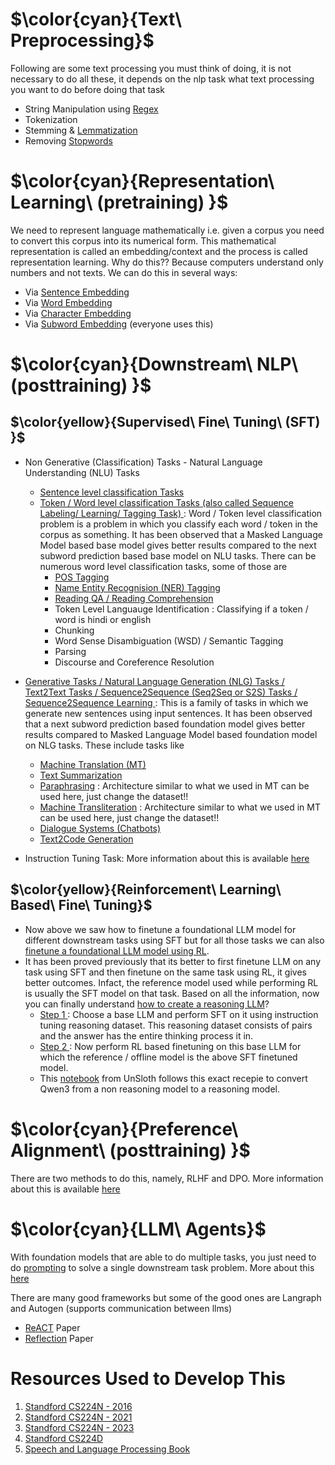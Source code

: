 # $\color{cyan}{Text\ Preprocessing}$
Following are some text processing you must think of doing, it is not necessary to do all these, it depends on the nlp task what text processing you want to do before doing that task
- String Manipulation using [Regex](https://www.rexegg.com/regex-quickstart.html)
- Tokenization
- Stemming & [Lemmatization](https://github.com/khetansarvesh/NLP/blob/main/Preprocessing/Stemming_Lemmetization.ipynb)
- Removing [Stopwords](https://github.com/khetansarvesh/NLP/blob/main/Preprocessing/Stopwords.ipynb)










# $\color{cyan}{Representation\ Learning\  (pretraining) }$
We need to represent language mathematically i.e. given a corpus you need to convert this corpus into its numerical form. This mathematical representation is called an embedding/context and the process is called representation learning. Why do this?? Because computers understand only numbers and not texts. We can do this in several ways:
- Via [Sentence Embedding](https://github.com/khetansarvesh/NLP/tree/main/Representation-Learning/Sentence-RL)
- Via [Word Embedding](https://github.com/khetansarvesh/NLP/tree/main/Representation-Learning/Word-RL)
- Via [Character Embedding](https://github.com/khetansarvesh/NLP/tree/main/Representation-Learning/Char-RL)
- Via [Subword Embedding](https://github.com/khetansarvesh/NLP/tree/main/Representation-Learning/SubWord-RL) (everyone uses this)








# $\color{cyan}{Downstream\ NLP\  (posttraining) }$
## $\color{yellow}{Supervised\ Fine\ Tuning\ (SFT) }$
- Non Generative (Classification) Tasks - Natural Language Understanding (NLU) Tasks
  - [Sentence level classification Tasks](https://khetansarvesh.medium.com/sentimental-analysis-using-deep-learning-3a2dee80cf77)
  - <ins> Token / Word level classification Tasks (also called Sequence Labeling/ Learning/ Tagging Task) </ins> : 
  Word / Token level classification problem is a problem in which you classify each word / token in the corpus as something. It has been observed that a Masked Language Model based base model gives better results compared to the next subword prediction based base model on NLU tasks. There can be numerous word level classification tasks, some of those are
    - [POS Tagging](https://khetansarvesh.medium.com/pos-tagging-using-deep-learning-9e8fd316eeab#5ec3)
    - [Name Entity Recognision (NER) Tagging](https://github.com/khetansarvesh/NLP/blob/main/unitask_downstream_nlp/ner.md)
    - [Reading QA / Reading Comprehension](https://github.com/khetansarvesh/NLP/blob/main/unitask_downstream_nlp/reading_qa.md)
    - Token Level Languauge Identification : Classifying if a token / word is hindi or english
    - Chunking
    - Word Sense Disambiguation (WSD) / Semantic Tagging
    - Parsing
    - Discourse and Coreference Resolution

- <ins> Generative Tasks / Natural Language Generation (NLG) Tasks / Text2Text Tasks / Sequence2Sequence (Seq2Seq or S2S) Tasks / Sequence2Sequence Learning </ins> : This is a family of tasks in which we generate new sentences using input sentences. It has been observed that a next subword prediction based foundation model gives better results compared to Masked Language Model based foundation model on NLG tasks. These include tasks like
  - [Machine Translation (MT)](https://github.com/khetansarvesh/NLP/blob/main/unitask_downstream_nlp/Machine-Translation/README.md)
  - [Text Summarization](https://github.com/khetansarvesh/NLP/blob/main/unitask_downstream_nlp/text_summarization.md)
  - [Paraphrasing](https://github.com/khetansarvesh/NLP/blob/main/unitask_downstream_nlp/imgs/paraphrase.png) : Architecture similar to what we used in MT can be used here, just change the dataset!!
  - [Machine Transliteration](https://github.com/khetansarvesh/NLP/blob/main/unitask_downstream_nlp/imgs/trans.png) : Architecture similar to what we used in MT can be used here, just change the dataset!!
  - [Dialogue Systems (Chatbots)](https://github.com/khetansarvesh/NLP/blob/main/unitask_downstream_nlp/dialogue_sys.md)
  - [Text2Code Generation](https://github.com/khetansarvesh/NLP/blob/main/unitask_downstream_nlp/text2code.md)

- Instruction Tuning Task: More information about this is available [here](https://github.com/khetansarvesh/NLP/blob/main/unitask_downstream_nlp/instruction_tuning_task.md)







## $\color{yellow}{Reinforcement\ Learning\ Based\ Fine\ Tuning}$
- Now above we saw how to finetune a foundational LLM model for different downstream tasks using SFT but for all those tasks we can also [finetune a foundational LLM model using RL](https://khetansarvesh.medium.com/llm-fine-tuning-using-rl-for-reasoning-857f9db05ba6).
- It has been proved previously that its better to first finetune LLM on any task using SFT and then finetune on the same task using RL, it gives better outcomes. Infact, the reference
  model used while performing RL is usually the SFT model on that task. Based on all the information, now you can finally understand <ins>how to create a reasoning LLM</ins>?
  - <ins> Step 1 </ins>: Choose a base LLM and perform SFT on it using instruction tuning reasoning dataset. This reasoning dataset consists of <question> <answer> pairs and the answer has the entire thinking process it in.
  - <ins> Step 2 </ins>: Now perform RL based finetuning on this base LLM for which the reference / offline model is the above SFT finetuned model.
  - This [notebook](https://colab.research.google.com/github/unslothai/notebooks/blob/main/nb/Qwen3_(4B)-GRPO.ipynb) from UnSloth follows this exact recepie to convert Qwen3 from a non reasoning model to a reasoning model.







# $\color{cyan}{Preference\ Alignment\ (posttraining) }$
There are two methods to do this, namely, RLHF and DPO. More information about this is available [here](https://khetansarvesh.medium.com/preference-alignment-0b67777fa7af)







# $\color{cyan}{LLM\ Agents\}$
With foundation models that are able to do multiple tasks, you just need to do [prompting](https://www.promptingguide.ai/) to solve a single downstream task problem. More about this [here](https://github.com/khetansarvesh/NLP/tree/main/unitask_downstream_nlp)


There are many good frameworks but some of the good ones are Langraph and Autogen (supports communication between llms)
- [ReACT](https://arxiv.org/pdf/2210.03629) Paper
- [Reflection](https://proceedings.neurips.cc/paper_files/paper/2023/file/1b44b878bb782e6954cd888628510e90-Paper-Conference.pdf) Paper







# Resources Used to Develop This
1. [Standford CS224N - 2016](https://www.youtube.com/playlist?list=PLoROMvodv4rOhcuXMZkNm7j3fVwBBY42z)
2. [Standford CS224N - 2021](https://www.youtube.com/watch?v=rmVRLeJRkl4&list=PLoROMvodv4rMFqRtEuo6SGjY4XbRIVRd4)
3. [Standford CS224N - 2023](https://www.youtube.com/watch?v=LWMzyfvuehA&list=PL613dYIGMXoZ0Wl6tj8VvHaFUTAWE8fbW)
4. [Standford CS224D](https://www.youtube.com/playlist?list=PLlJy-eBtNFt4CSVWYqscHDdP58M3zFHIG)
5. [Speech and Language Processing Book](https://web.stanford.edu/~jurafsky/slp3/)
